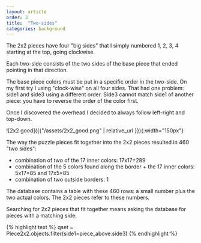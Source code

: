 ```yaml
---
layout: article
order: 3
title:  "Two-sides"
categories: background
---
```

The 2x2 pieces have four "big sides" that I simply numbered 1, 2, 3, 4 starting at the top, going clockwise.

Each two-side consists of the two sides of the base piece that ended pointing in that direction.

The base piece colors must be put in a specific order in the two-side.
On my first try I using "clock-wise" on all four sides.
That had one problem: side1 and side3 using a different order. Side3 cannot match side1 of another piece: you have to reverse the order of the color first.

Once I discovered the overhead I decided to always follow left-right and top-down.

![2x2 good]({{"/assets/2x2_good.png" | relative_url }}){:width="150px"}

The way the puzzle pieces fit together into the 2x2 pieces resulted in 460 "two sides":
- combination of two of the 17 inner colors: 17x17=289
- combination of the 5 colors found along the border + the 17 inner colors: 5x17=85 and 17x5=85
- combination of two outside borders: 1

The database contains a table with these 460 rows: a small number plus the two actual colors.
The 2x2 pieces refer to these numbers.

Searching for 2x2 pieces that fit together means asking the database for pieces with a matching side:

{% highlight text %}
qset = Piece2x2.objects.filter(side1=piece_above.side3)
{% endhighlight %}
